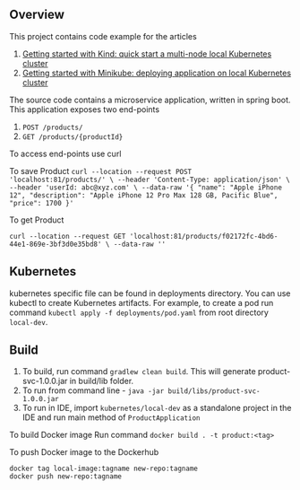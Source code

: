 ## Overview
This project contains code example for the articles 
1. [Getting started with Kind: quick start a multi-node local Kubernetes cluster][1]
2. [Getting started with Minikube: deploying application on local Kubernetes cluster][2]

The source code contains a microservice application, written in spring boot. This application exposes two end-points
1. `POST /products/`
2. `GET /products/{productId}`

To access end-points use curl

To save Product 
`curl --location --request POST 'localhost:81/products/' \
--header 'Content-Type: application/json' \
--header 'userId: abc@xyz.com' \
--data-raw '{
"name": "Apple iPhone 12",
"description": "Apple iPhone 12 Pro Max 128 GB, Pacific Blue",
"price": 1700
}'`

To get Product

`curl --location --request GET 'localhost:81/products/f02172fc-4bd6-44e1-869e-3bf3d0e35bd8' \
--data-raw ''`

## Kubernetes
kubernetes specific file can be found in deployments directory. You can use kubectl to create Kubernetes artifacts.
For example, to create a pod run command `kubectl apply -f deployments/pod.yaml` from root directory `local-dev`. 

## Build

1. To build, run command `gradlew clean build`. This will generate product-svc-1.0.0.jar in build/lib folder.
2. To run from command line - `java -jar build/libs/product-svc-1.0.0.jar` 
3. To run in IDE, import `kubernetes/local-dev` as a standalone project in the IDE and run main method of `ProductApplication`

To build Docker image
Run command `docker build . -t product:<tag>`

To push Docker image to the Dockerhub
```
docker tag local-image:tagname new-repo:tagname
docker push new-repo:tagname
```


[1]: https://techdozo.dev/2021/getting-started-with-kind-quick-start-a-multi-node-local-kubernetes-cluster/
[2]: https://techdozo.dev/2021/getting-started-with-minikube-deploy-a-local-kubernetes-cluster/
